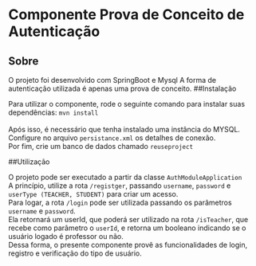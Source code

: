 # Componente Prova de Conceito de Autenticação

## Sobre

O projeto foi desenvolvido com SpringBoot e Mysql
A forma de autenticação utilizada é apenas uma prova de conceito.
##Instalação

Para utilizar o componente, rode o seguinte comando para instalar suas dependências:
<code>mvn install</code> <br><br>
Após isso, é necessário que tenha instalado uma instância do MYSQL. Configure no arquivo <code>persistance.xml</code>
os detalhes de conexão.<br>
Por fim, crie um banco de dados chamado <code>reuseproject</code>

##Utilização

O projeto pode ser executado a partir da classe <code>AuthModuleApplication</code>
<br>
A princípio, utilize a rota <code>/registger</code>, passando <code>username</code>, <code>password</code> e <code>userType (TEACHER, STUDENT)</code> para criar um acesso.
<br>
Para logar, a rota <code>/login</code> pode ser utilizada passando os parâmetros <code>username</code> e <code>password</code>.<br> 
Ela retornará um userId, que poderá ser utilizado na rota <code>/isTeacher</code>, que recebe como parâmetro o <code>userId</code>, e retorna um booleano indicando se o usuário logado é professor ou não.
<br>
Dessa forma, o presente componente provê as funcionalidades de login, registro e verificação do tipo de usuário.
